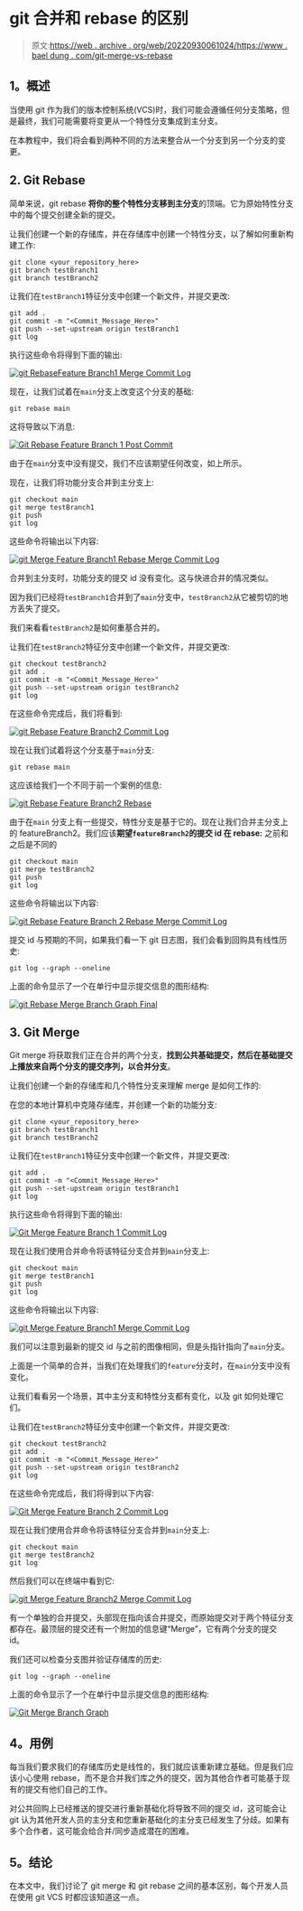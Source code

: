 # git 合并和 rebase 的区别

> 原文:[https://web . archive . org/web/20220930061024/https://www . bael dung . com/git-merge-vs-rebase](https://web.archive.org/web/20220930061024/https://www.baeldung.com/git-merge-vs-rebase)

## **1。概述**

当使用 git 作为我们的版本控制系统(VCS)时，我们可能会遵循任何分支策略，但是最终，我们可能需要将变更从一个特性分支集成到主分支。

在本教程中，我们将会看到两种不同的方法来整合从一个分支到另一个分支的变更。

## **2\. Git Rebase**

简单来说，git rebase **将你的整个特性分支移到主分支**的顶端。它为原始特性分支中的每个提交创建全新的提交。

让我们创建一个新的存储库，并在存储库中创建一个特性分支，以了解如何重新构建工作:

```
git clone <your_repository_here>
git branch testBranch1
git branch testBranch2
```

让我们在`testBranch1`特征分支中创建一个新文件，并提交更改:

```
git add .
git commit -m "<Commit_Message_Here>"
git push --set-upstream origin testBranch1
git log
```

执行这些命令将得到下面的输出:

[![git RebaseFeature Branch1 Merge Commit Log](img/eccd082a4d4c05aafbf670158b5ccac1.png)](/web/20220810223629/https://www.baeldung.com/wp-content/uploads/2022/05/gitRebaseFeatureBranch1CommitLog.jpg)

现在，让我们试着在`main`分支上改变这个分支的基础:

```
git rebase main
```

这将导致以下消息:

[![Git Rebase Feature Branch 1 Post Commit](img/201944e10be331c4ef8b738679530d28.png)](/web/20220810223629/https://www.baeldung.com/wp-content/uploads/2022/05/gitRebaseFeatureBranch1PostCommit.jpg)

由于在`main`分支中没有提交，我们不应该期望任何改变，如上所示。

现在，让我们将功能分支合并到主分支上:

```
git checkout main
git merge testBranch1
git push
git log
```

这些命令将输出以下内容:

[![git Merge Feature Branch1 Rebase Merge Commit Log](img/dfbeff38cf2d0b3170c5f76b13348073.png)](/web/20220810223629/https://www.baeldung.com/wp-content/uploads/2022/05/gitRebaseFeatureBranch1RebaseMergeCommitLog.jpg)

合并到主分支时，功能分支的提交 id 没有变化。这与快进合并的情况类似。

因为我们已经将`testBranch1`合并到了`main`分支中，`testBranch2`从它被剪切的地方丢失了提交。

我们来看看`testBranch2`是如何重基合并的。

让我们在`testBranch2`特征分支中创建一个新文件，并提交更改:

```
git checkout testBranch2
git add .
git commit -m "<Commit_Message_Here>"
git push --set-upstream origin testBranch2
git log
```

在这些命令完成后，我们将看到:

[![git Rebase Feature Branch2 Commit Log](img/0e7dcea1983b12277ba2e0b174aa11af.png)](/web/20220810223629/https://www.baeldung.com/wp-content/uploads/2022/05/2_gitRebaseFeatureBranch2CommitLog.jpg)

现在让我们试着将这个分支基于`main`分支:

```
git rebase main
```

这应该给我们一个不同于前一个案例的信息:

[![git Rebase Feature Branch2 Rebase](img/915c2eb1a612ec7b10d75c68b06b4910.png)](/web/20220810223629/https://www.baeldung.com/wp-content/uploads/2022/05/gitRebaseFeatureBranch2PostCommit.jpg)

由于在`main` 分支上有一些提交，特性分支是基于它的。现在让我们合并主分支上的 featureBranch2。我们应该**期望`featureBranch2`的提交 id 在 rebase:** 之前和之后是不同的

```
git checkout main
git merge testBranch2
git push
git log
```

这些命令将输出以下内容:

[![git Rebase Feature Branch 2 Rebase Merge Commit Log](img/bd6c26beb204bb939eb8695abf4b0e65.png)](/web/20220810223629/https://www.baeldung.com/wp-content/uploads/2022/05/gitRebaseFeatureBranch2RebaseMergeCommitLog.jpg)

提交 id 与预期的不同，如果我们看一下 git 日志图，我们会看到回购具有线性历史:

```
git log --graph --oneline
```

上面的命令显示了一个在单行中显示提交信息的图形结构:

[![git Rebase Merge Branch Graph Final](img/108efa54374d95eac53651f17c8eff31.png)](/web/20220810223629/https://www.baeldung.com/wp-content/uploads/2022/05/1_gitRebaseMergeBranchGraphFinal.jpg)

## **3\. Git Merge**

Git merge 将获取我们正在合并的两个分支，**找到公共基础提交，然后在基础提交上播放来自两个分支的提交序列，以合并分支**。

让我们创建一个新的存储库和几个特性分支来理解 merge 是如何工作的:

在您的本地计算机中克隆存储库，并创建一个新的功能分支:

```
git clone <your_repository_here>
git branch testBranch1
git branch testBranch2
```

让我们在`testBranch1`特征分支中创建一个新文件，并提交更改:

```
git add .
git commit -m "<Commit_Message_Here>"
git push --set-upstream origin testBranch1
git log
```

执行这些命令将得到下面的输出:

[![Git Merge Feature Branch 1 Commit Log](img/45c7ea3025e0156cf947e34c40642380.png)](/web/20220810223629/https://www.baeldung.com/wp-content/uploads/2022/05/2_gitMergeFeatureBranch1CommitLog.jpg)

现在让我们使用合并命令将该特征分支合并到`main`分支上:

```
git checkout main
git merge testBranch1
git push
git log
```

这些命令将输出以下内容:

[![git Merge Feature Branch1 Merge Commit Log](img/f7189e27a03a75215312556bd8e73cae.png)](/web/20220810223629/https://www.baeldung.com/wp-content/uploads/2022/05/gitMergeFeatureBranch1MergeCommitLog.jpg)

我们可以注意到最新的提交 id 与之前的图像相同，但是头指针指向了`main`分支。

上面是一个简单的合并，当我们在处理我们的`feature`分支时，在`main`分支中没有变化。

让我们看看另一个场景，其中主分支和特性分支都有变化，以及 git 如何处理它们。

让我们在`testBranch2`特征分支中创建一个新文件，并提交更改:

```
git checkout testBranch2
git add .
git commit -m "<Commit_Message_Here>"
git push --set-upstream origin testBranch2
git log
```

在这些命令完成后，我们将得到以下内容:

[![Git Merge Feature Branch 2 Commit Log](img/49fecd3f0b0abe0a8405dabe048cdf5a.png)](/web/20220810223629/https://www.baeldung.com/wp-content/uploads/2022/05/gitMergeFeatureBranch2CommitLog.jpg)

现在让我们使用合并命令将该特征分支合并到`main`分支上:

```
git checkout main
git merge testBranch2
git log
```

然后我们可以在终端中看到它:

[![git Merge Feature Branch2 Merge Commit Log](img/1d446bbc4ae019cc70cf26c2c6af596b.png)](/web/20220810223629/https://www.baeldung.com/wp-content/uploads/2022/05/gitMergeFeatureBranch2MergeCommitLog.jpg)

有一个单独的合并提交，头部现在指向该合并提交，而原始提交对于两个特征分支都存在。最顶层的提交还有一个附加的信息键“Merge”，它有两个分支的提交 id。

我们还可以检查分支图并验证存储库的历史:

```
git log --graph --oneline
```

上面的命令显示了一个在单行中显示提交信息的图形结构:

[![Git Merge Branch Graph](img/bcd1b21ea38fea36bb80cf92ca3fd802.png)](/web/20220810223629/https://www.baeldung.com/wp-content/uploads/2022/05/gitMergeBranchGraphFinal.jpg)

## **4。用例**

每当我们要求我们的存储库历史是线性的，我们就应该重新建立基础。但是我们应该小心使用 rebase，而不是合并我们库之外的提交，因为其他合作者可能基于现有的提交有他们自己的工作。

对公共回购上已经推送的提交进行重新基础化将导致不同的提交 id，这可能会让 git 认为其他开发人员的主分支和您重新基础化的主分支已经发生了分歧。如果有多个合作者，这可能会给合并/同步造成潜在的困难。

## **5。结论**

在本文中，我们讨论了 git merge 和 git rebase 之间的基本区别，每个开发人员在使用 git VCS 时都应该知道这一点。